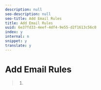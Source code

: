 ```yaml
---
description: null
seo-description: null
seo-title: Add Email Rules
title: Add Email Rules
uuid: 6e37fd33-4eef-4df4-9e55-d2f1613c56c0
index: y
internal: n
snippet: y
translate: y
---
```


# Add Email Rules


>1.
